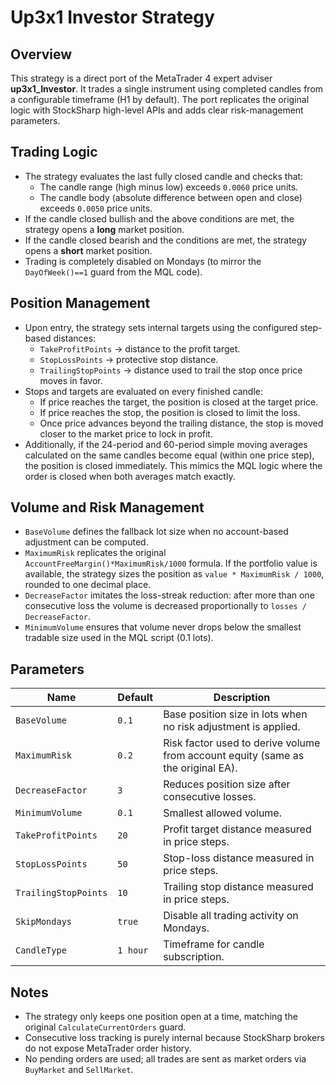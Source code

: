 # Up3x1 Investor Strategy

## Overview
This strategy is a direct port of the MetaTrader 4 expert adviser **up3x1_Investor**. It trades a single instrument using completed candles from a configurable timeframe (H1 by default). The port replicates the original logic with StockSharp high-level APIs and adds clear risk-management parameters.

## Trading Logic
- The strategy evaluates the last fully closed candle and checks that:
  - The candle range (high minus low) exceeds `0.0060` price units.
  - The candle body (absolute difference between open and close) exceeds `0.0050` price units.
- If the candle closed bullish and the above conditions are met, the strategy opens a **long** market position.
- If the candle closed bearish and the conditions are met, the strategy opens a **short** market position.
- Trading is completely disabled on Mondays (to mirror the `DayOfWeek()==1` guard from the MQL code).

## Position Management
- Upon entry, the strategy sets internal targets using the configured step-based distances:
  - `TakeProfitPoints` → distance to the profit target.
  - `StopLossPoints` → protective stop distance.
  - `TrailingStopPoints` → distance used to trail the stop once price moves in favor.
- Stops and targets are evaluated on every finished candle:
  - If price reaches the target, the position is closed at the target price.
  - If price reaches the stop, the position is closed to limit the loss.
  - Once price advances beyond the trailing distance, the stop is moved closer to the market price to lock in profit.
- Additionally, if the 24-period and 60-period simple moving averages calculated on the same candles become equal (within one price step), the position is closed immediately. This mimics the MQL logic where the order is closed when both averages match exactly.

## Volume and Risk Management
- `BaseVolume` defines the fallback lot size when no account-based adjustment can be computed.
- `MaximumRisk` replicates the original `AccountFreeMargin()*MaximumRisk/1000` formula. If the portfolio value is available, the strategy sizes the position as `value * MaximumRisk / 1000`, rounded to one decimal place.
- `DecreaseFactor` imitates the loss-streak reduction: after more than one consecutive loss the volume is decreased proportionally to `losses / DecreaseFactor`.
- `MinimumVolume` ensures that volume never drops below the smallest tradable size used in the MQL script (0.1 lots).

## Parameters
| Name | Default | Description |
| ---- | ------- | ----------- |
| `BaseVolume` | `0.1` | Base position size in lots when no risk adjustment is applied. |
| `MaximumRisk` | `0.2` | Risk factor used to derive volume from account equity (same as the original EA). |
| `DecreaseFactor` | `3` | Reduces position size after consecutive losses. |
| `MinimumVolume` | `0.1` | Smallest allowed volume. |
| `TakeProfitPoints` | `20` | Profit target distance measured in price steps. |
| `StopLossPoints` | `50` | Stop-loss distance measured in price steps. |
| `TrailingStopPoints` | `10` | Trailing stop distance measured in price steps. |
| `SkipMondays` | `true` | Disable all trading activity on Mondays. |
| `CandleType` | `1 hour` | Timeframe for candle subscription. |

## Notes
- The strategy only keeps one position open at a time, matching the original `CalculateCurrentOrders` guard.
- Consecutive loss tracking is purely internal because StockSharp brokers do not expose MetaTrader order history.
- No pending orders are used; all trades are sent as market orders via `BuyMarket` and `SellMarket`.

